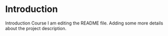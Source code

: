 # Introduction
Introduction Course
I am editing the README file. Adding some more details about the project description.
